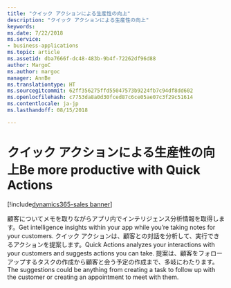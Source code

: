 ```yaml
---
title: "クイック アクションによる生産性の向上"
description: "クイック アクションによる生産性の向上"
keywords: 
ms.date: 7/22/2018
ms.service:
- business-applications
ms.topic: article
ms.assetid: dba7666f-dc48-483b-9b4f-72262df96d88
author: MargoC
ms.author: margoc
manager: AnnBe
ms.translationtype: HT
ms.sourcegitcommit: 62ff356275ffd55047573b9224fb7c94df8dd602
ms.openlocfilehash: c7753da8a0d30fced87c6ce05ae07c3f29c51614
ms.contentlocale: ja-jp
ms.lasthandoff: 08/15/2018

---
```


# <a name="be-more-productive-with-quick-actions"></a><span data-ttu-id="8cc6b-103">クイック アクションによる生産性の向上</span><span class="sxs-lookup"><span data-stu-id="8cc6b-103">Be more productive with Quick Actions</span></span>

[!include[dynamics365-sales banner](../includes/dynamics365-sales.md)]





<span data-ttu-id="8cc6b-104">顧客についてメモを取りながらアプリ内でインテリジェンス分析情報を取得します。</span><span class="sxs-lookup"><span data-stu-id="8cc6b-104">Get intelligence insights within your app while you’re taking notes for your customers.</span></span> <span data-ttu-id="8cc6b-105">クイック アクションは、顧客との対話を分析して、実行できるアクションを提案します。</span><span class="sxs-lookup"><span data-stu-id="8cc6b-105">Quick Actions analyzes your interactions with your customers and suggests actions you can take.</span></span> <span data-ttu-id="8cc6b-106">提案は、顧客をフォローアップするタスクの作成から顧客と会う予定の作成まで、多岐にわたります。</span><span class="sxs-lookup"><span data-stu-id="8cc6b-106">The suggestions could be anything from creating a task to follow up with the customer or creating an appointment to meet with them.</span></span>

